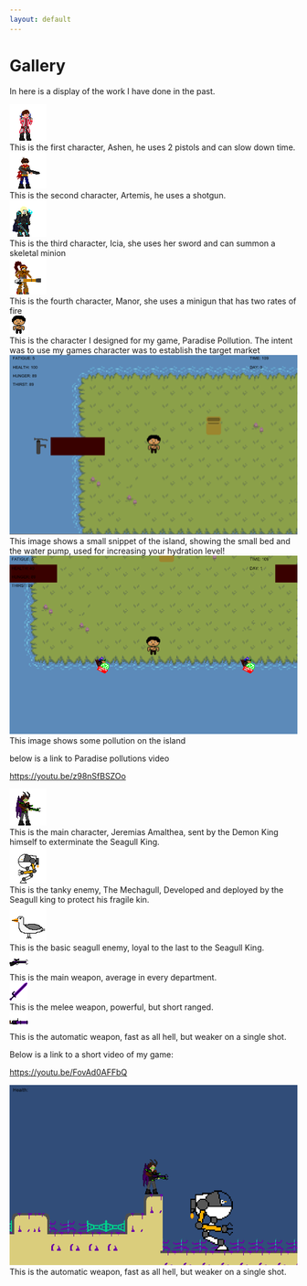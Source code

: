```yaml
---
layout: default
---
```


# Gallery

In here is a display of the work I have done in the past.

<div class="gallery">
  <a target="_blank" href="assets/gallery/1.png">
    <img src="assets/gallery/1_thumb.png" alt="example 1">
  </a>
  <div class="desc">This is the first character, Ashen, he uses 2 pistols and can slow down time.</div>
</div>

<div class="gallery">
  <a target="_blank" href="assets/gallery/2.png">
    <img src="assets/gallery/2_thumb.png" alt="example 1">
  </a>
  <div class="desc">This is the second character, Artemis, he uses a shotgun.</div>
</div>

<div class="gallery">
  <a target="_blank" href="assets/gallery/3.png">
    <img src="assets/gallery/3_thumb.png" alt="example 1">
  </a>
  <div class="desc">This is the third character, Icia, she uses her sword and can summon a skeletal minion</div>
</div>

<div class="gallery">
  <a target="_blank" href="assets/gallery/4.png">
    <img src="assets/gallery/4_thumb.png" alt="example 1">
  </a>
  <div class="desc">This is the fourth character, Manor, she uses a minigun that has two rates of fire</div>
</div>

<div class="gallery">
  <a target="_blank" href="assets/gallery/New Piskel-1.png.png">
    <img src="assets/gallery/New Piskel-1.png.png" alt="example 1">
  </a>
  <div class="desc">This is the character I designed for my game, Paradise Pollution. The intent was to use my games character was to establish the target market</div>
</div>

<div class="gallery">
  <a target="_blank" href="assets/gallery/GamePhoto1.PNG">
    <img src="assets/gallery/GamePhoto1.PNG" alt="example 1">
  </a>
  <div class="desc">This image shows a small snippet of the island, showing the small bed and the water pump, used for increasing your hydration level!</div>
</div>

<div class="gallery">
  <a target="_blank" href="assets/gallery/GamePhoto2.PNG">
    <img src="assets/gallery/GamePhoto2.PNG" alt="example 1">
  </a>
  <div class="desc">This image shows some pollution on the island</div>
</div>

below is a link to Paradise pollutions video

https://youtu.be/z98nSfBSZOo

<div class="gallery">
  <a target="_blank" href="assets/gallery/Character_ Jeremias Amalthea-1.png.png">
    <img src="assets/gallery/Character_ Jeremias Amalthea-1.png.png" alt="example 1">
  </a>
  <div class="desc">This is the main character, Jeremias Amalthea, sent by the Demon King himself to exterminate the Seagull King.</div>
</div>

<div class="gallery">
  <a target="_blank" href="assets/gallery/Mechagull-1.png.png">
    <img src="assets/gallery/Mechagull-1.png.png" alt="example 1">
  </a>
  <div class="desc">This is the tanky enemy, The Mechagull, Developed and deployed by the Seagull king to protect his fragile kin.</div>
</div>

<div class="gallery">
  <a target="_blank" href="assets/gallery/SeagullBase.png">
    <img src="assets/gallery/SeagullBase.png" alt="example 1">
  </a>
  <div class="desc">This is the basic seagull enemy, loyal to the last to the Seagull King.</div>
</div>

<div class="gallery">
  <a target="_blank" href="assets/gallery/Rifle-1.png.png">
    <img src="assets/gallery/Rifle-1.png.png" alt="example 1">
  </a>
  <div class="desc">This is the main weapon, average in every department.</div>
</div>

<div class="gallery">
  <a target="_blank" href="assets/gallery/DemonSaber-1.png.png">
    <img src="assets/gallery/DemonSaber-1.png.png" alt="example 1">
  </a>
  <div class="desc">This is the melee weapon, powerful, but short ranged.</div>
</div>

<div class="gallery">
  <a target="_blank" href="assets/gallery/Autogun-1.png.png">
    <img src="assets/gallery/Autogun-1.png.png" alt="example 1">
  </a>
  <div class="desc">This is the automatic weapon, fast as all hell, but weaker on a single shot.</div>
</div>

Below is a link to a short video of my game:

https://youtu.be/FovAd0AFFbQ

<div class="gallery">
  <a target="_blank" href="assets/gallery/Autogun-1.png.png">
    <img src="assets/gallery/fml.PNG" alt="example 1">
  </a>
  <div class="desc">This is the automatic weapon, fast as all hell, but weaker on a single shot.</div>
</div>

